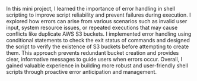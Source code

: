 In this mini project, I learned the importance of error handling in shell scripting to improve script reliability and prevent failures during execution. I explored how errors can arise from various scenarios such as invalid user input, system resource issues, or repeated executions that may cause conflicts like duplicate AWS S3 buckets. I implemented error handling using conditional statements to check the exit status of commands and designed the script to verify the existence of S3 buckets before attempting to create them. This approach prevents redundant bucket creation and provides clear, informative messages to guide users when errors occur. Overall, I gained valuable experience in building more robust and user-friendly shell scripts through proactive error anticipation and management.